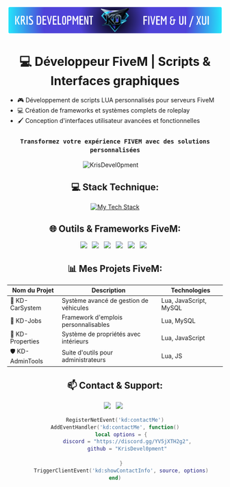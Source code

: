 <div align="center">

![KD Developer GitHub Profile Header](./github-header-image1.png)

# 💻 Développeur FiveM | Scripts & Interfaces graphiques

</div>

- 🎮 Développement de scripts LUA personnalisés pour serveurs FiveM
- 💻 Création de frameworks et systèmes complets de roleplay
- 🖌️ Conception d'interfaces utilisateur avancées et fonctionnelles

<div align="center">

### `Transformez votre expérience FIVEM avec des solutions personnalisées`

<!--Profile Count Badge-->
<p align="center">
  <img src="https://komarev.com/ghpvc/?username=KrisDevel0pment&label=Profile%20views&color=00BFFF&style=for-the-badge&logo=star" alt="KrisDevel0pment" style="padding-right:20px;" />
</p>

## 💻 Stack Technique:

[![My Tech Stack](https://skillicons.dev/icons?i=mysql,lua,js,html,css,nodejs)](https://skillicons.dev)

## 🌐 Outils & Frameworks FiveM:

<p>
    <img src="https://img.shields.io/badge/FiveM-F40552?style=for-the-badge&logo=fivem&logoColor=white" />&nbsp;&nbsp;
    <img src="https://img.shields.io/badge/Lua-2C2D72?style=for-the-badge&logo=lua&logoColor=white" />&nbsp;&nbsp;
    <img src="https://img.shields.io/badge/ESX-00BFFF?style=for-the-badge&logo=github&logoColor=white" />&nbsp;&nbsp;
    <img src="https://img.shields.io/badge/QBCore-9933FF?style=for-the-badge&logo=github&logoColor=white" />&nbsp;&nbsp;
    <img src="https://img.shields.io/badge/OX-6f42c1?style=for-the-badge&logo=github&logoColor=white" />&nbsp;&nbsp;
    <img src="https://img.shields.io/badge/VSCode-00BFFF?style=for-the-badge&logo=github&logoColor=white" />&nbsp;&nbsp;
</p>

## 📊 Mes Projets FiveM:

| Nom du Projet | Description | Technologies |
|---------------|-------------|--------------|
| 🚗 KD-CarSystem | Système avancé de gestion de véhicules | Lua, JavaScript, MySQL |
| 💼 KD-Jobs | Framework d'emplois personnalisables | Lua, MySQL |
| 🏢 KD-Properties | Système de propriétés avec intérieurs | Lua, JavaScript |
| 🛡️ KD-AdminTools | Suite d'outils pour administrateurs | Lua, JS |


## 📫 Contact & Support:

<p>
    <a href="https://discord.gg/YV5jXTH2g2"><img src="https://img.shields.io/badge/Discord-Rejoindre-5865F2?style=for-the-badge&logo=discord&logoColor=white" /></a>&nbsp;&nbsp;
    <img src="https://img.shields.io/badge/GitHub_Sponsors-00BFFF?style=for-the-badge&logo=github&logoColor=white" />&nbsp;&nbsp;
</p>

```lua
RegisterNetEvent('kd:contactMe')
AddEventHandler('kd:contactMe', function()
    local options = {
        discord = "https://discord.gg/YV5jXTH2g2",
        github = "KrisDevel0pment"
        
    }
    TriggerClientEvent('kd:showContactInfo', source, options)
end)
```

</div>
